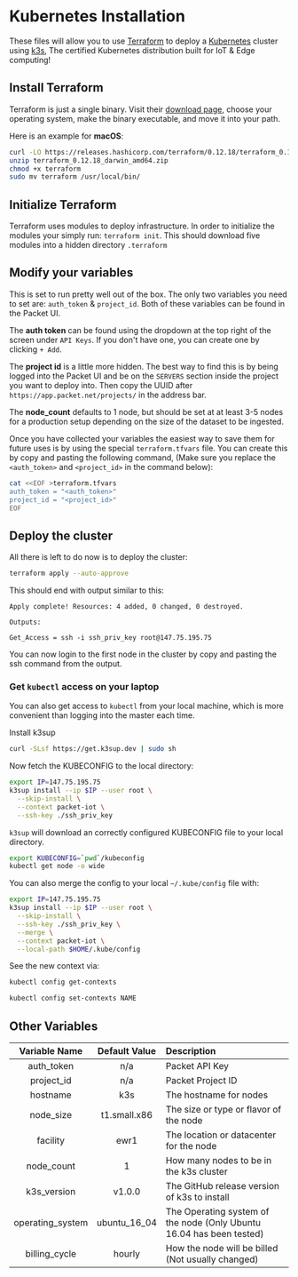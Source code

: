 # Kubernetes Installation

These files will allow you to use [Terraform](http://terraform.io) to deploy a [Kubernetes](http://kubernetes.io) cluster using [k3s](http://k3s.io), The certified Kubernetes distribution built for IoT & Edge computing!

## Install Terraform

Terraform is just a single binary.  Visit their [download page](https://www.terraform.io/downloads.html), choose your operating system, make the binary executable, and move it into your path.

Here is an example for **macOS**:
```bash
curl -LO https://releases.hashicorp.com/terraform/0.12.18/terraform_0.12.18_darwin_amd64.zip
unzip terraform_0.12.18_darwin_amd64.zip
chmod +x terraform
sudo mv terraform /usr/local/bin/
```

## Initialize Terraform

Terraform uses modules to deploy infrastructure. In order to initialize the modules your simply run: `terraform init`. This should download five modules into a hidden directory `.terraform`

## Modify your variables

This is set to run pretty well out of the box. The only two variables you need to set are: `auth_token` & `project_id`. Both of these variables can be found in the Packet UI.

The **auth token** can be found using the dropdown at the top right of the screen under `API Keys`. If you don't have one, you can create one by clicking `+ Add`.

The **project id** is a little more hidden. The best way to find this is by being logged into the Packet UI and be on the `SERVERS` section inside the project you want to deploy into. Then copy the UUID after `https://app.packet.net/projects/` in the address bar.

The **node_count** defaults to 1 node, but should be set at at least 3-5 nodes for a production setup depending on the size of the dataset to be ingested.

Once you have collected your variables the easiest way to save them for future uses is by using the special `terraform.tfvars` file. You can create this by copy and pasting the following command, (Make sure you replace the `<auth_token>` and `<project_id>` in the command below):

```bash
cat <<EOF >terraform.tfvars
auth_token = "<auth_token>"
project_id = "<project_id>"
EOF
```

## Deploy the cluster

All there is left to do now is to deploy the cluster:
```bash
terraform apply --auto-approve
```
This should end with output similar to this:
```
Apply complete! Resources: 4 added, 0 changed, 0 destroyed.

Outputs:

Get_Access = ssh -i ssh_priv_key root@147.75.195.75
```

You can now login to the first node in the cluster by copy and pasting the ssh command from the output.

### Get `kubectl` access on your laptop

You can also get access to `kubectl` from your local machine, which is more convenient than logging into the master each time.

Install k3sup

```sh
curl -SLsf https://get.k3sup.dev | sudo sh
```

Now fetch the KUBECONFIG to the local directory:

```sh
export IP=147.75.195.75
k3sup install --ip $IP --user root \
  --skip-install \
  --context packet-iot \
  --ssh-key ./ssh_priv_key
```

`k3sup` will download an correctly configured KUBECONFIG file to your local directory. 

```sh
export KUBECONFIG=`pwd`/kubeconfig
kubectl get node -o wide
```

You can also merge the config to your local `~/.kube/config` file with:

```sh
export IP=147.75.195.75
k3sup install --ip $IP --user root \
  --skip-install \
  --ssh-key ./ssh_priv_key \
  --merge \
  --context packet-iot \
  --local-path $HOME/.kube/config
```

See the new context via:

```sh
kubectl config get-contexts

kubectl config set-contexts NAME
```

## Other Variables
| Variable Name | Default Value | Description |
| :-----------: |:------------: | :----------|
| auth_token | n/a | Packet API Key |
| project_id | n/a | Packet Project ID |
| hostname | k3s | The hostname for nodes |
| node_size | t1.small.x86| The size or type or flavor of the node |
| facility | ewr1 | The location or datacenter for the node |
| node_count | 1 | How many nodes to be in the k3s cluster |
| k3s_version | v1.0.0 | The GitHub release version of k3s to install |
| operating_system | ubuntu_16_04 | The Operating system of the node (Only Ubuntu 16.04 has been tested) |
| billing_cycle | hourly | How the node will be billed (Not usually changed) |
